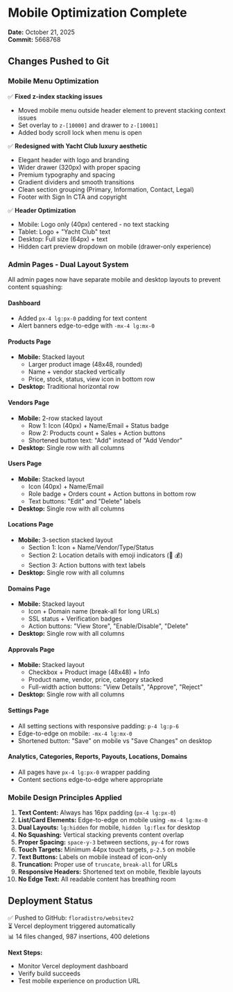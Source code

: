 # Mobile Optimization Complete

**Date:** October 21, 2025  
**Commit:** 5668768

## Changes Pushed to Git

### Mobile Menu Optimization
✅ **Fixed z-index stacking issues**
- Moved mobile menu outside header element to prevent stacking context issues
- Set overlay to `z-[10000]` and drawer to `z-[10001]`
- Added body scroll lock when menu is open

✅ **Redesigned with Yacht Club luxury aesthetic**
- Elegant header with logo and branding
- Wider drawer (320px) with proper spacing
- Premium typography and spacing
- Gradient dividers and smooth transitions
- Clean section grouping (Primary, Information, Contact, Legal)
- Footer with Sign In CTA and copyright

✅ **Header Optimization**
- Mobile: Logo only (40px) centered - no text stacking
- Tablet: Logo + "Yacht Club" text
- Desktop: Full size (64px) + text
- Hidden cart preview dropdown on mobile (drawer-only experience)

### Admin Pages - Dual Layout System

All admin pages now have separate mobile and desktop layouts to prevent content squashing:

#### **Dashboard**
- Added `px-4 lg:px-0` padding for text content
- Alert banners edge-to-edge with `-mx-4 lg:mx-0`

#### **Products Page**
- **Mobile:** Stacked layout
  - Larger product image (48x48, rounded)
  - Name + vendor stacked vertically
  - Price, stock, status, view icon in bottom row
- **Desktop:** Traditional horizontal row

#### **Vendors Page**
- **Mobile:** 2-row stacked layout
  - Row 1: Icon (40px) + Name/Email + Status badge
  - Row 2: Products count + Sales + Action buttons
  - Shortened button text: "Add" instead of "Add Vendor"
- **Desktop:** Single row with all columns

#### **Users Page**
- **Mobile:** Stacked layout
  - Icon (40px) + Name/Email
  - Role badge + Orders count + Action buttons in bottom row
  - Text buttons: "Edit" and "Delete" labels
- **Desktop:** Single row with all columns

#### **Locations Page**
- **Mobile:** 3-section stacked layout
  - Section 1: Icon + Name/Vendor/Type/Status
  - Section 2: Location details with emoji indicators (📍 💰)
  - Section 3: Action buttons with text labels
- **Desktop:** Single row with all columns

#### **Domains Page**
- **Mobile:** Stacked layout
  - Icon + Domain name (break-all for long URLs)
  - SSL status + Verification badges
  - Action buttons: "View Store", "Enable/Disable", "Delete"
- **Desktop:** Single row with all columns

#### **Approvals Page**
- **Mobile:** Stacked layout
  - Checkbox + Product image (48x48) + Info
  - Product name, vendor, price, category stacked
  - Full-width action buttons: "View Details", "Approve", "Reject"
- **Desktop:** Single row with all columns

#### **Settings Page**
- All setting sections with responsive padding: `p-4 lg:p-6`
- Edge-to-edge on mobile: `-mx-4 lg:mx-0`
- Shortened button: "Save" on mobile vs "Save Changes" on desktop

#### **Analytics, Categories, Reports, Payouts, Locations, Domains**
- All pages have `px-4 lg:px-0` wrapper padding
- Content sections edge-to-edge where appropriate

### Mobile Design Principles Applied

1. **Text Content:** Always has 16px padding (`px-4 lg:px-0`)
2. **List/Card Elements:** Edge-to-edge on mobile using `-mx-4 lg:mx-0`
3. **Dual Layouts:** `lg:hidden` for mobile, `hidden lg:flex` for desktop
4. **No Squashing:** Vertical stacking prevents content overlap
5. **Proper Spacing:** `space-y-3` between sections, `py-4` for rows
6. **Touch Targets:** Minimum 44px touch targets, `p-2.5` on mobile
7. **Text Buttons:** Labels on mobile instead of icon-only
8. **Truncation:** Proper use of `truncate`, `break-all` for URLs
9. **Responsive Headers:** Shortened text on mobile, flexible layouts
10. **No Edge Text:** All readable content has breathing room

## Deployment Status

✅ Pushed to GitHub: `floradistro/websitev2`  
⏳ Vercel deployment triggered automatically  
📊 14 files changed, 987 insertions, 400 deletions

**Next Steps:**
- Monitor Vercel deployment dashboard
- Verify build succeeds
- Test mobile experience on production URL

